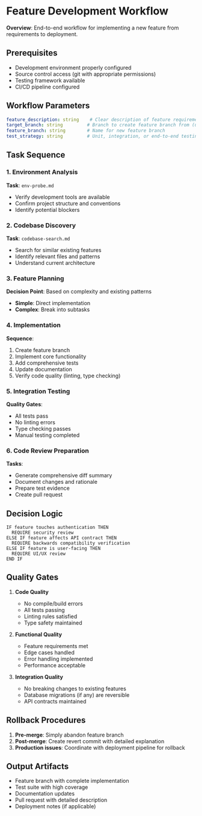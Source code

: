 # Feature Development Workflow

**Overview**: End-to-end workflow for implementing a new feature from requirements to deployment.

## Prerequisites

- Development environment properly configured
- Source control access (git with appropriate permissions)
- Testing framework available
- CI/CD pipeline configured

## Workflow Parameters

```yaml
feature_description: string    # Clear description of feature requirements
target_branch: string         # Branch to create feature branch from (usually main/master)
feature_branch: string        # Name for new feature branch
test_strategy: string         # Unit, integration, or end-to-end testing approach
```

## Task Sequence

### 1. Environment Analysis
**Task**: `env-probe.md`
- Verify development tools are available
- Confirm project structure and conventions
- Identify potential blockers

### 2. Codebase Discovery
**Task**: `codebase-search.md`
- Search for similar existing features
- Identify relevant files and patterns
- Understand current architecture

### 3. Feature Planning
**Decision Point**: Based on complexity and existing patterns
- **Simple**: Direct implementation
- **Complex**: Break into subtasks

### 4. Implementation
**Sequence**:
1. Create feature branch
2. Implement core functionality
3. Add comprehensive tests
4. Update documentation
5. Verify code quality (linting, type checking)

### 5. Integration Testing
**Quality Gates**:
- All tests pass
- No linting errors
- Type checking passes
- Manual testing completed

### 6. Code Review Preparation
**Tasks**:
- Generate comprehensive diff summary
- Document changes and rationale
- Prepare test evidence
- Create pull request

## Decision Logic

```
IF feature touches authentication THEN
  REQUIRE security review
ELSE IF feature affects API contract THEN
  REQUIRE backwards compatibility verification
ELSE IF feature is user-facing THEN
  REQUIRE UI/UX review
END IF
```

## Quality Gates

1. **Code Quality**
   - No compile/build errors
   - All tests passing
   - Linting rules satisfied
   - Type safety maintained

2. **Functional Quality**
   - Feature requirements met
   - Edge cases handled
   - Error handling implemented
   - Performance acceptable

3. **Integration Quality**
   - No breaking changes to existing features
   - Database migrations (if any) are reversible
   - API contracts maintained

## Rollback Procedures

1. **Pre-merge**: Simply abandon feature branch
2. **Post-merge**: Create revert commit with detailed explanation
3. **Production issues**: Coordinate with deployment pipeline for rollback

## Output Artifacts

- Feature branch with complete implementation
- Test suite with high coverage
- Documentation updates
- Pull request with detailed description
- Deployment notes (if applicable)